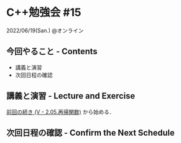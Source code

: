# C++勉強会 #15

2022/06/19(San.) @オンライン

## 今回やること - Contents

- 講義と演習
- 次回日程の確認

## 講義と演習 - Lecture and Exercise

[前回の続き (V - 2.05.再帰関数)](https://atcoder.jp/contests/apg4b/tasks/APG4b_v) から始める．

## 次回日程の確認 - Confirm the Next Schedule
